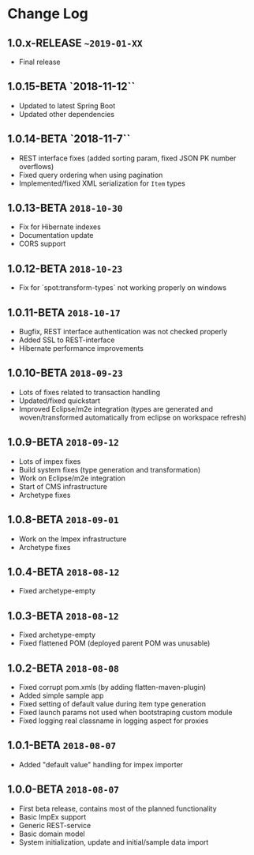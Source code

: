 # Change Log

## **1.0.x-RELEASE** `~2019-01-XX`
- Final release

## **1.0.15-BETA** `2018-11-12``
- Updated to latest Spring Boot
- Updated other dependencies

## **1.0.14-BETA** `2018-11-7``
- REST interface fixes (added sorting param, fixed JSON PK number overflows)
- Fixed query ordering when using pagination
- Implemented/fixed XML serialization for `Item` types

## **1.0.13-BETA** `2018-10-30`
- Fix for Hibernate indexes
- Documentation update
- CORS support

## **1.0.12-BETA** `2018-10-23`
- Fix for ´spot:transform-types` not working properly on windows

## **1.0.11-BETA** `2018-10-17`
- Bugfix, REST interface authentication was not checked properly
- Added SSL to REST-interface
- Hibernate performance improvements

## **1.0.10-BETA** `2018-09-23`
- Lots of fixes related to transaction handling
- Updated/fixed quickstart
- Improved Eclipse/m2e integration (types are generated and woven/transformed automatically from eclipse on workspace refresh)

## **1.0.9-BETA** `2018-09-12`
- Lots of impex fixes
- Build system fixes (type generation and transformation)
- Work on Eclipse/m2e integration
- Start of CMS infrastructure
- Archetype fixes

## **1.0.8-BETA** `2018-09-01`
- Work on the Impex infrastructure
- Archetype fixes

## **1.0.4-BETA** `2018-08-12`
- Fixed archetype-empty

## **1.0.3-BETA** `2018-08-12`
- Fixed archetype-empty
- Fixed flattened POM (deployed parent POM was unusable)

## **1.0.2-BETA** `2018-08-08`
- Fixed corrupt pom.xmls (by adding flatten-maven-plugin)
- Added simple sample app
- Fixed setting of default value during item type generation
- Fixed launch params not used when bootstraping custom module
- Fixed logging real classname in logging aspect for proxies 

## **1.0.1-BETA** `2018-08-07`
- Added "default value" handling for impex importer

## **1.0.0-BETA** `2018-08-07`
- First beta release, contains most of the planned functionality
- Basic ImpEx support
- Generic REST-service
- Basic domain model
- System initialization, update and initial/sample data import 

